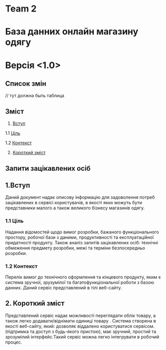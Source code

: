 # Team 2 #

# База данних онлайн магазину одягу #

# Версія <1.0> #

## Список змін ##

// тут должна быть таблица


 ## Зміст ##  
1. [Вступ](https://github.com/KPI-IP94-Database/Team2/blob/bond/Doc/Stakeholder%20Requests.md#1%D0%B2%D1%81%D1%82%D1%83%D0%BF) 

  1.1 [Ціль](https://github.com/KPI-IP94-Database/Team2/blob/bond/Doc/Stakeholder%20Requests.md#11-%D1%86%D1%96%D0%BB%D1%8C)
  
  1.2 [Контекст](https://github.com/KPI-IP94-Database/Team2/blob/bond/Doc/Stakeholder%20Requests.md#12-%D0%BA%D0%BE%D0%BD%D1%82%D0%B5%D0%BA%D1%81%D1%82)
  
2. [Короткий зміст](https://github.com/KPI-IP94-Database/Team2/blob/bond/Doc/Stakeholder%20Requests.md#2-%D0%BA%D0%BE%D1%80%D0%BE%D1%82%D0%BA%D0%B8%D0%B9-%D0%B7%D0%BC%D1%96%D1%81%D1%82)
 
 ## Запити зацікавлених осіб ##
         
## 1.Вступ ##   

Даний документ надає описову інформацію для задоволення потреб зацікавлених в сервісі користувачів, в якості яких можуть бути представники малого а також великого бізнесу магазинів одягу.

### 1.1 Ціль ###

Надання відомостей щодо вимог розробки, бажаного функціонального простору, робочої бази з даними, продуктивності та експлуатаційної придатності продукту. Також аналіз запитів зацікавлених осіб: технічні обмеження предмету розробки, межі та терміни безпосередньо розробки.

### 1.2 Контекст ###

Перелік вимог до технічного оформлення та кінцевого продукту, яким є система зручної, зрузумілої та багатофункціональної роботи з базою данних. Даний сервіс представлений в тілі веб-сайту.

## 2. Короткий зміст ##

Представлений сервіс надає можливості переглядати облік товару, а також легко додавати/віднімати одиниці товару . Система створена в якості веб-сайту, який: дозволяє віддалено користуватися сервісом. (підтримка та доступ з будь-якого пристою), має зручний, простий та зрозумілий інтерфейс.Такий сервіс можна легко інтегрувати в робочий процес.
